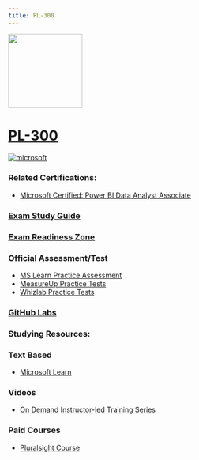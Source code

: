 ```yaml
---
title: PL-300
---
```


<img src="/pl-300.png" width="150" height="150">

# [PL-300](https://learn.microsoft.com/certifications/exams/pl-300?WT.mc_id=studentamb_165290)

<a href='https://learn.microsoft.com/en-us/certifications/browse/?type=role-based&levels=intermediate&WT.mc_id=studentamb_165290' target="_blank"><img alt='microsoft' src='https://img.shields.io/badge/associate-100000?style=for-the-badge&logo=microsoft&logoColor=white&labelColor=0078D4&color=212221'/></a> 

### Related Certifications:
- [Microsoft Certified: Power BI Data Analyst Associate](https://learn.microsoft.com/en-us/certifications/power-bi-data-analyst-associate?WT.mc_id=studentamb_165290)

### [Exam Study Guide](https://learn.microsoft.com/credentials/certifications/resources/study-guides/pl-300?WT.mc_id=studentamb_165290)
### [Exam Readiness Zone](https://learn.microsoft.com/en-us/shows/exam-readiness-zone/preparing-for-pl-300-prepare-the-data-1-of-4?WT.mc_id=studentamb_165290)

### Official Assessment/Test
- [MS Learn Practice Assessment](https://learn.microsoft.com/certifications/exams/pl-300/practice/assessment?assessment-type=practice&assessmentId=48&WT.mc_id=studentamb_165290)
- [MeasureUp Practice Tests](https://www.measureup.com/microsoft-practice-test-pl-300-microsoft-power-bi-data-analyst.html#u44)
- [Whizlab Practice Tests](https://www.whizlabs.com/microsoft-power-bi-certification-pl-300/)

### [GitHub Labs](https://aka.ms/pl300labs)

### Studying Resources:

### Text Based
- [Microsoft Learn](https://learn.microsoft.com/certifications/exams/pl-300?WT.mc_id=studentamb_165290)
### Videos
- [On Demand Instructor-led Training Series](https://learn.microsoft.com/en-us/shows/on-demand-instructor-led-training-series/?terms=PL-300&WT.mc_id=studentamb_165290)
### Paid Courses
- [Pluralsight Course](https://www.pluralsight.com/paths/microsoft-power-bi-data-analyst-pl-300)

